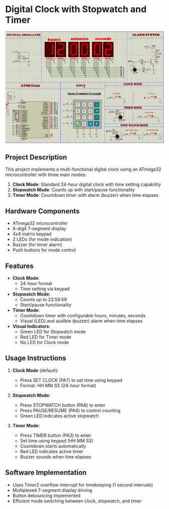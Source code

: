 # Digital Clock with Stopwatch and Timer 

![Alt text](https://github.com/shereifDev/AVR-Projects/blob/main/RTC/shots/Screenshot%20(6).png)

## Project Description
This project implements a multi-functional digital clock using an ATmega32 microcontroller with three main modes:
1. **Clock Mode**: Standard 24-hour digital clock with time setting capability
2. **Stopwatch Mode**: Counts up with start/pause functionality
3. **Timer Mode**: Countdown timer with alarm (buzzer) when time elapses

## Hardware Components
- ATmega32 microcontroller
- 6-digit 7-segment display
- 4x4 matrix keypad
- 2 LEDs (for mode indication)
- Buzzer (for timer alarm)
- Push buttons for mode control

## Features
- **Clock Mode**:
  - 24-hour format
  - Time setting via keypad
- **Stopwatch Mode**:
  - Counts up to 23:59:59
  - Start/pause functionality
- **Timer Mode**:
  - Countdown timer with configurable hours, minutes, seconds
  - Visual (LED) and audible (buzzer) alarm when time elapses
- **Visual Indicators**:
  - Green LED for Stopwatch mode
  - Red LED for Timer mode
  - No LED for Clock mode

## Usage Instructions
1. **Clock Mode** (default):
   - Press SET CLOCK (PA7) to set time using keypad
   - Format: HH MM SS (24-hour format)

2. **Stopwatch Mode**:
   - Press STOPWATCH button (PA6) to enter
   - Press PAUSE/RESUME (PA4) to control counting
   - Green LED indicates active stopwatch

3. **Timer Mode**:
   - Press TIMER button (PA3) to enter
   - Set time using keypad (HH MM SS)
   - Countdown starts automatically
   - Red LED indicates active timer
   - Buzzer sounds when time elapses

## Software Implementation
- Uses Timer2 overflow interrupt for timekeeping (1 second intervals)
- Multiplexed 7-segment display driving
- Button debouncing implemented
- Efficient mode switching between clock, stopwatch, and timer


